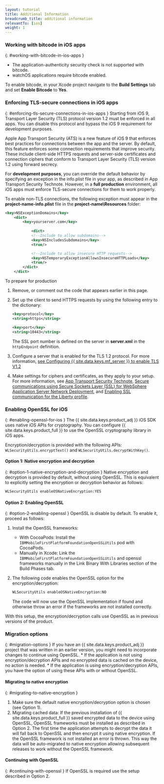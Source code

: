 ```yaml
---
layout: tutorial
title: Additional Information
breadcrumb_title: additional information
relevantTo: [ios]
weight: 1
---
```

<!-- NLS_CHARSET=UTF-8 -->
### Working with bitcode in iOS apps
{: #working-with-bitcode-in-ios-apps }
* The application-authenticity security check is not supported with bitcode.
* watchOS applications require bitcode enabled.

To enable bitcode, in your Xcode project navigate to the **Build Settings** tab and set **Enable Bitcode** to **Yes**.

### Enforcing TLS-secure connections in iOS apps
{: #enforcing-tls-secure-connections-in-ios-apps }
Starting from iOS 9, Transport Layer Security (TLS) protocol version 1.2 must be enforced in all apps. You can disable this protocol and bypass the iOS 9 requirement for development purposes.

Apple App Transport Security (ATS) is a new feature of iOS 9 that enforces best practices for connections between the app and the server. By default, this feature enforces some connection requirements that improve security. These include client-side HTTPS requests and server-side certificates and connection ciphers that conform to Transport Layer Security (TLS) version 1.2 using forward secrecy.

For **development purposes**, you can override the default behavior by specifying an exception in the info.plist file in your app, as described in App Transport Security Technote. However, in a **full production** environment, all iOS apps must enforce TLS-secure connections for them to work properly.

To enable non-TLS connections, the following exception must appear in the **project-name-info.plist** file in the **project-name\Resources** folder:

```xml
<key>NSExceptionDomains</key>
    <dict>
        <key>yourserver.com</key>
    
            <dict>
            <!--Include to allow subdomains-->
            <key>NSIncludesSubdomains</key>
            <true/>

            <!--Include to allow insecure HTTP requests-->
            <key>NSTemporaryExceptionAllowsInsecureHTTPLoads</key>
            <true/>
        </dict>
    </dict>
```

To prepare for production

1. Remove, or comment out the code that appears earlier in this page.  
2. Set up the client to send HTTPS requests by using the following entry to the dictionary:  

   ```xml
   <key>protocol</key>
   <string>https</string>

   <key>port</key>
   <string>10443</string>
   ```
   
   The SSL port number is defined on the server in **server.xml** in the `httpEndpoint` definition.
    
3. Configure a server that is enabled for the TLS 1.2 protocol. For more information, [see Configuring {{ site.data.keys.mf_server }} to enable TLS V1.2](http://www-01.ibm.com/support/docview.wss?uid=swg21965659)
4. Make settings for ciphers and certificates, as they apply to your setup. For more information, see [App Transport Security Technote](https://developer.apple.com/library/prerelease/ios/technotes/App-Transport-Security-Technote/), [Secure communications using Secure Sockets Layer (SSL) for WebSphere  Application Server Network Deployment](http://www-01.ibm.com/support/knowledgecenter/SSAW57_8.5.5/com.ibm.websphere.nd.doc/ae/csec_sslsecurecom.html?cp=SSAW57_8.5.5%2F1-8-2-33-4-0&lang=en), and [Enabling SSL communication for the Liberty profile](http://www-01.ibm.com/support/knowledgecenter/SSAW57_8.5.5/com.ibm.websphere.wlp.nd.doc/ae/twlp_sec_ssl.html?cp=SSAW57_8.5.5%2F1-3-11-0-4-1-0).

### Enabling OpenSSL for iOS
{: #enabling-openssl-for-ios }
The {{ site.data.keys.product_adj }} iOS SDK uses native iOS APIs for cryptography. You can configure {{ site.data.keys.product_full }} to use the OpenSSL cryptography library in iOS apps.

Encryption/decryption is provided with the following APIs: `WLSecurityUtils.encryptText()` and `WLSecurityUtils.decryptWithKey()`.

#### Option 1: Native encryption and decryption
{: #option-1-native-encryption-and-decryption }
Native encryption and decryption is provided by default, without using OpenSSL. This is equivalent to explicitly setting the encryption or decryption behavior as follows:

```xml
WLSecurityUtils enableOSNativeEncryption:YES
```

#### Option 2: Enabling OpenSSL
{: #option-2-enabling-openssl }
OpenSSL is disable by default. To enable it, proceed as follows:

1. Install the OpenSSL frameworks:
    * With CocoaPods: Install the `IBMMobileFirstPlatformFoundationOpenSSLUtils` pod with CocoaPods.
    * Manually in Xcode: Link the `IBMMobileFirstPlatformFoundationOpenSSLUtils` and openssl frameworks manually in the Link Binary With Libraries section of the Build Phases tab.
2. The following code enables the OpenSSL option for the encryption/decryption:

   ```xml
   WLSecurityUtils enableOSNativeEncryption:NO
   ```
    
   The code will now use the OpenSSL implementation if found and otherwise throw an error if the frameworks are not installed correctly.

With this setup, the encryption/decryption calls use OpenSSL as in previous versions of the product.

### Migration options
{: #migration-options }
If you have an {{ site.data.keys.product_adj }} project that was written in an earlier version, you might need to incorporate changes to continue using OpenSSL.
    * If the application is not using encryption/decryption APIs and no encrypted data is cached on the device, no action is needed.
    * If the application is using encryption/decryption APIs, you have the option of using these APIs with or without OpenSSL.

#### Migrating to native encryption
{: #migrating-to-native-encryption }
1. Make sure the default native encryption/decryption option is chosen (see Option 1).
2. Migrating cached data: If the previous installation of {{ site.data.keys.product_full }} saved encrypted data to the device using OpenSSL, OpenSSL frameworks must be installed as described in Option 2. The first time the application attempts to decrypt the data it will fall back to OpenSSL and then encrypt it using native encryption. If the OpenSSL framework is not installed an error is thrown. This way the data will be auto-migrated to native encryption allowing subsequent releases to work without the OpenSSL framework.

#### Continuing with OpenSSL
{: #continuing-with-openssl }
If OpenSSL is required use the setup described in Option 2.

